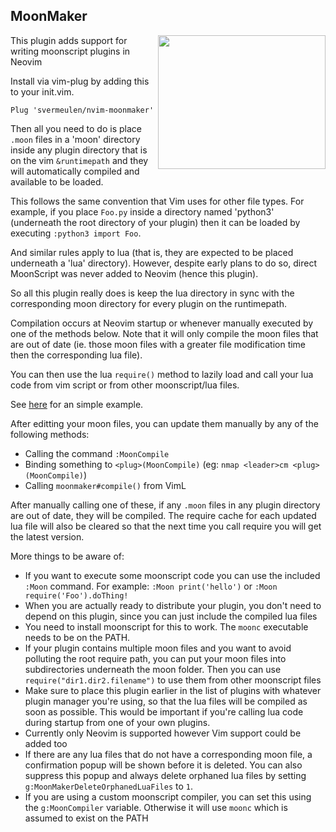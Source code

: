
## MoonMaker

<img align="right" width="268" height="214" src="https://i.imgur.com/gCDNsfH.png">

This plugin adds support for writing moonscript plugins in Neovim

Install via vim-plug by adding this to your init.vim.

```
Plug 'svermeulen/nvim-moonmaker'
```

Then all you need to do is place `.moon` files in a 'moon' directory inside any plugin directory that is on the vim `&runtimepath` and they will automatically compiled and available to be loaded.

This follows the same convention that Vim uses for other file types.  For example, if you place `Foo.py` inside a directory named 'python3' (underneath the root directory of your plugin) then it can be loaded by executing `:python3 import Foo`.  

And similar rules apply to lua (that is, they are expected to be placed underneath a 'lua' directory).   However, despite early plans to do so, direct MoonScript was never added to Neovim (hence this plugin).

So all this plugin really does is keep the lua directory in sync with the corresponding moon directory for every plugin on the runtimepath.

Compilation occurs at Neovim startup or whenever manually executed by one of the methods below.  Note that it will only compile the moon files that are out of date (ie. those moon files with a greater file modification time then the corresponding lua file).

You can then use the lua `require()` method to lazily load and call your lua code from vim script or from other moonscript/lua files.

See [here](https://github.com/svermeulen/nvim-moonmaker-example) for an simple example.

After editting your moon files, you can update them manually by any of the following methods:
- Calling the command `:MoonCompile`
- Binding something to `<plug>(MoonCompile)` (eg: `nmap <leader>cm <plug>(MoonCompile)`)
- Calling `moonmaker#compile()` from VimL

After manually calling one of these, if any `.moon` files in any plugin directory are out of date, they will be compiled.  The require cache for each updated lua file will also be cleared so that the next time you call require you will get the latest version.

More things to be aware of:
- If you want to execute some moonscript code you can use the included `:Moon` command.  For example:  `:Moon print('hello')` or `:Moon require('Foo').doThing!`
- When you are actually ready to distribute your plugin, you don't need to depend on this plugin, since you can just include the compiled lua files
- You need to install moonscript for this to work.  The `moonc` executable needs to be on the PATH.
- If your plugin contains multiple moon files and you want to avoid polluting the root require path, you can put your moon files into subdirectories underneath the moon folder.  Then you can use `require("dir1.dir2.filename")` to use them from other moonscript files
- Make sure to place this plugin earlier in the list of plugins with whatever plugin manager you're using, so that the lua files will be compiled as soon as possible.  This would be important if you're calling lua code during startup from one of your own plugins.
- Currently only Neovim is supported however Vim support could be added too
- If there are any lua files that do not have a corresponding moon file, a confirmation popup will be shown before it is deleted.  You can also suppress this popup and always delete orphaned lua files by setting `g:MoonMakerDeleteOrphanedLuaFiles` to `1`.
- If you are using a custom moonscript compiler, you can set this using the `g:MoonCompiler` variable.  Otherwise it will use `moonc` which is assumed to exist on the PATH
